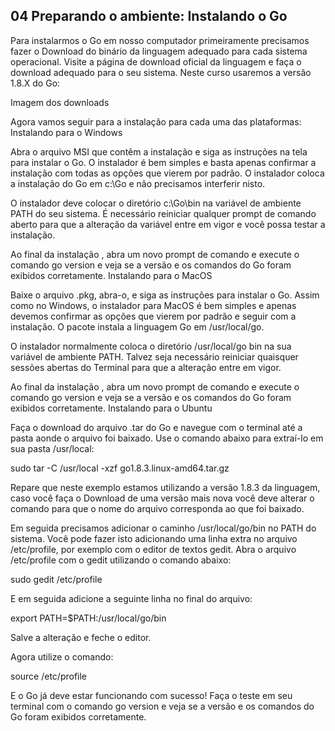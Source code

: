 

## 04 Preparando o ambiente: Instalando o Go

Para instalarmos o Go em nosso computador primeiramente precisamos fazer o Download do binário da linguagem adequado para cada sistema operacional. Visite a página de download oficial da linguagem e faça o download adequado para o seu sistema. Neste curso usaremos a versão 1.8.X do Go:

Imagem dos downloads

Agora vamos seguir para a instalação para cada uma das plataformas:
Instalando para o Windows

Abra o arquivo MSI que contêm a instalação e siga as instruções na tela para instalar o Go. O instalador é bem simples e basta apenas confirmar a instalação com todas as opções que vierem por padrão. O instalador coloca a instalação do Go em c:\Go e não precisamos interferir nisto.

O instalador deve colocar o diretório c:\Go\bin na variável de ambiente PATH do seu sistema. É necessário reiniciar qualquer prompt de comando aberto para que a alteração da variável entre em vigor e você possa testar a instalação.

Ao final da instalação , abra um novo prompt de comando e execute o comando go version e veja se a versão e os comandos do Go foram exibidos corretamente.
Instalando para o MacOS

Baixe o arquivo .pkg, abra-o, e siga as instruções para instalar o Go. Assim como no Windows, o instalador para MacOS é bem simples e apenas devemos confirmar as opções que vierem por padrão e seguir com a instalação. O pacote instala a linguagem Go em /usr/local/go.

O instalador normalmente coloca o diretório /usr/local/go bin na sua variável de ambiente PATH. Talvez seja necessário reiniciar quaisquer sessões abertas do Terminal para que a alteração entre em vigor.

Ao final da instalação , abra um novo prompt de comando e execute o comando go version e veja se a versão e os comandos do Go foram exibidos corretamente.
Instalando para o Ubuntu

Faça o download do arquivo .tar do Go e navegue com o terminal até a pasta aonde o arquivo foi baixado. Use o comando abaixo para extraí-lo em sua pasta /usr/local:

sudo tar -C /usr/local -xzf go1.8.3.linux-amd64.tar.gz

Repare que neste exemplo estamos utilizando a versão 1.8.3 da linguagem, caso você faça o Download de uma versão mais nova você deve alterar o comando para que o nome do arquivo corresponda ao que foi baixado.

Em seguida precisamos adicionar o caminho /usr/local/go/bin no PATH do sistema. Você pode fazer isto adicionando uma linha extra no arquivo /etc/profile, por exemplo com o editor de textos gedit. Abra o arquivo /etc/profile com o gedit utilizando o comando abaixo:

sudo gedit /etc/profile

E em seguida adicione a seguinte linha no final do arquivo:

export PATH=$PATH:/usr/local/go/bin

Salve a alteração e feche o editor.

Agora utilize o comando:

source /etc/profile

E o Go já deve estar funcionando com sucesso! Faça o teste em seu terminal com o comando go version e veja se a versão e os comandos do Go foram exibidos corretamente.